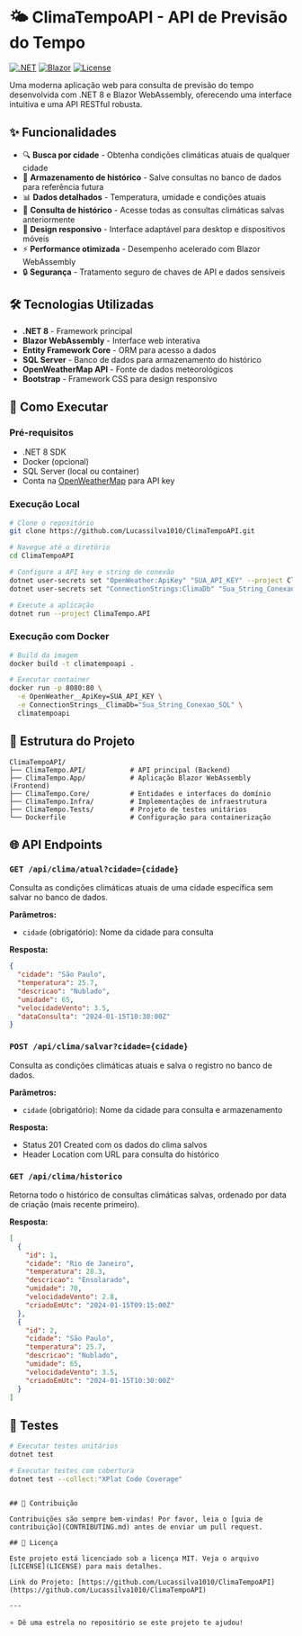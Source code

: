 # 🌤️ ClimaTempoAPI - API de Previsão do Tempo

[![.NET](https://img.shields.io/badge/.NET-8.0-purple.svg)](https://dotnet.microsoft.com/)
[![Blazor](https://img.shields.io/badge/Blazor-WebAssembly-blue.svg)](https://dotnet.microsoft.com/apps/aspnet/web-apps/blazor)
[![License](https://img.shields.io/badge/license-MIT-green.svg)](LICENSE)

Uma moderna aplicação web para consulta de previsão do tempo desenvolvida com .NET 8 e Blazor WebAssembly, oferecendo uma interface intuitiva e uma API RESTful robusta.

## ✨ Funcionalidades

- 🔍 **Busca por cidade** - Obtenha condições climáticas atuais de qualquer cidade
- 💾 **Armazenamento de histórico** - Salve consultas no banco de dados para referência futura
- 📊 **Dados detalhados** - Temperatura, umidade e condições atuais
- 📜 **Consulta de histórico** - Acesse todas as consultas climáticas salvas anteriormente
- 📱 **Design responsivo** - Interface adaptável para desktop e dispositivos móveis
- ⚡ **Performance otimizada** - Desempenho acelerado com Blazor WebAssembly
- 🔒 **Segurança** - Tratamento seguro de chaves de API e dados sensíveis

## 🛠️ Tecnologias Utilizadas

- **.NET 8** - Framework principal
- **Blazor WebAssembly** - Interface web interativa
- **Entity Framework Core** - ORM para acesso a dados
- **SQL Server** - Banco de dados para armazenamento do histórico
- **OpenWeatherMap API** - Fonte de dados meteorológicos
- **Bootstrap** - Framework CSS para design responsivo

## 🚀 Como Executar

### Pré-requisitos
- .NET 8 SDK
- Docker (opcional)
- SQL Server (local ou container)
- Conta na [OpenWeatherMap](https://openweathermap.org/) para API key

### Execução Local
```bash
# Clone o repositório
git clone https://github.com/Lucassilva1010/ClimaTempoAPI.git

# Navegue até o diretório
cd ClimaTempoAPI

# Configure a API key e string de conexão
dotnet user-secrets set "OpenWeather:ApiKey" "SUA_API_KEY" --project ClimaTempo.API
dotnet user-secrets set "ConnectionStrings:ClimaDb" "Sua_String_Conexao_SQL" --project ClimaTempo.API

# Execute a aplicação
dotnet run --project ClimaTempo.API
```

### Execução com Docker
```bash
# Build da imagem
docker build -t climatempoapi .

# Executar container
docker run -p 8080:80 \
  -e OpenWeather__ApiKey=SUA_API_KEY \
  -e ConnectionStrings__ClimaDb="Sua_String_Conexao_SQL" \
  climatempoapi
```

## 📁 Estrutura do Projeto

```
ClimaTempoAPI/
├── ClimaTempo.API/           # API principal (Backend)
├── ClimaTempo.App/           # Aplicação Blazor WebAssembly (Frontend)
├── ClimaTempo.Core/          # Entidades e interfaces do domínio
├── ClimaTempo.Infra/         # Implementações de infraestrutura
├── ClimaTempo.Tests/         # Projeto de testes unitários
└── Dockerfile                # Configuração para containerização
```

## 🌐 API Endpoints

### `GET /api/clima/atual?cidade={cidade}`
Consulta as condições climáticas atuais de uma cidade específica sem salvar no banco de dados.

**Parâmetros:**
- `cidade` (obrigatório): Nome da cidade para consulta

**Resposta:**
```json
{
  "cidade": "São Paulo",
  "temperatura": 25.7,
  "descricao": "Nublado",
  "umidade": 65,
  "velocidadeVento": 3.5,
  "dataConsulta": "2024-01-15T10:30:00Z"
}
```

### `POST /api/clima/salvar?cidade={cidade}`
Consulta as condições climáticas atuais e salva o registro no banco de dados.

**Parâmetros:**
- `cidade` (obrigatório): Nome da cidade para consulta e armazenamento

**Resposta:**
- Status 201 Created com os dados do clima salvos
- Header Location com URL para consulta do histórico

### `GET /api/clima/historico`
Retorna todo o histórico de consultas climáticas salvas, ordenado por data de criação (mais recente primeiro).

**Resposta:**
```json
[
  {
    "id": 1,
    "cidade": "Rio de Janeiro",
    "temperatura": 28.3,
    "descricao": "Ensolarado",
    "umidade": 70,
    "velocidadeVento": 2.8,
    "criadoEmUtc": "2024-01-15T09:15:00Z"
  },
  {
    "id": 2,
    "cidade": "São Paulo",
    "temperatura": 25.7,
    "descricao": "Nublado",
    "umidade": 65,
    "velocidadeVento": 3.5,
    "criadoEmUtc": "2024-01-15T10:30:00Z"
  }
]
```

## 🧪 Testes

```bash
# Executar testes unitários
dotnet test

# Executar testes com cobertura
dotnet test --collect:"XPlat Code Coverage"
```
```

## 🤝 Contribuição

Contribuições são sempre bem-vindas! Por favor, leia o [guia de contribuição](CONTRIBUTING.md) antes de enviar um pull request.

## 📄 Licença

Este projeto está licenciado sob a licença MIT. Veja o arquivo [LICENSE](LICENSE) para mais detalhes.

Link do Projeto: [https://github.com/Lucassilva1010/ClimaTempoAPI](https://github.com/Lucassilva1010/ClimaTempoAPI)

---

⭐️ Dê uma estrela no repositório se este projeto te ajudou!
